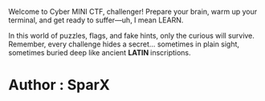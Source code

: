 <p>Welcome to Cyber MINI CTF, challenger! 
Prepare your brain, warm up your terminal, and get ready to suffer—uh, I mean LEARN.</p>

<p>In this world of puzzles, flags, and fake hints, only the curious will survive.
Remember, every challenge hides a secret… sometimes in plain sight, sometimes buried deep like ancient <b>LATIN </b>inscriptions.</p>

<h1>Author : SparX</h1>